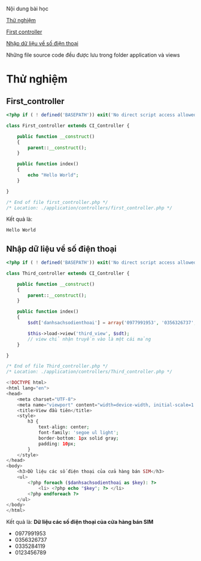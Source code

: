 Nội dung bài học

[Thử nghiệm](#thử-nghiệm)

[First controller](#first_controller)

[Nhập dữ liệu về số điện thoại](#nhập-dữ-liệu-về-số-điện-thoại)

Những file source code đều được lưu trong folder application và views
# Thử nghiệm
## First_controller
```php
<?php if ( ! defined('BASEPATH')) exit('No direct script access allowed');

class First_controller extends CI_Controller {

	public function __construct()
	{
		parent::__construct();
	}

	public function index()
	{
		echo "Hello World";
	}

}

/* End of file first_controller.php */
/* Location: ./application/controllers/first_controller.php */
```
Kết quả là:
```php
Hello World
```
## Nhập dữ liệu về số điện thoại
```php
<?php if ( ! defined('BASEPATH')) exit('No direct script access allowed');

class Third_controller extends CI_Controller {

	public function __construct()
	{
		parent::__construct();
	}

	public function index()
	{
		$sdt['danhsachsodienthoai'] = array('0977991953', '0356326737', '0335284119', '0123456789');

		$this->load->view('third_view', $sdt);
		// view chỉ nhận truyền vào là một cái mảng
	}

}

/* End of file Third_controller.php */
/* Location: ./application/controllers/Third_controller.php */
```
```php
<!DOCTYPE html>
<html lang="en">
<head>
	<meta charset="UTF-8">
	<meta name="viewport" content="width=device-width, initial-scale=1.0">
	<title>View đầu tiên</title>
	<style>
		h3 {
			text-align: center;
			font-family: 'segoe ul light';
			border-bottom: 1px solid gray;
			padding: 10px;
		}
	</style>
</head>
<body>
	<h3>Dữ liệu các số điện thoại của cửa hàng bán SIM</h3>
	<ul>
		<?php foreach ($danhsachsodienthoai as $key): ?>
			<li> <?php echo "$key"; ?> </li>
		<?php endforeach ?>
	</ul>
</body>
</html>
```
Kết quả là:
<b>Dữ liệu các số điện thoại của cửa hàng bán SIM</b>

-   0977991953
-   0356326737
-   0335284119
-   0123456789